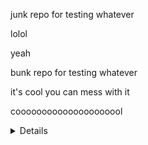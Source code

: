 junk repo for testing whatever

lolol

yeah

bunk repo for testing whatever


it's cool you can mess with it

cooooooooooooooooooool

<details>some stuff</details>
